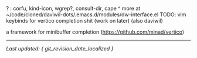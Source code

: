 ? : corfu, kind-icon, wgrep?, consult-dir, cape
^ more at ~/code/cloned/daviwil-dots/.emacs.d/modules/dw-interface.el
TODO: vim keybinds for vertico completion shit (work on later) (also daviwil)

a framework for minibuffer completion
(https://github.com/minad/vertico)


---

*Last updated: { git_revision_date_localized }*
